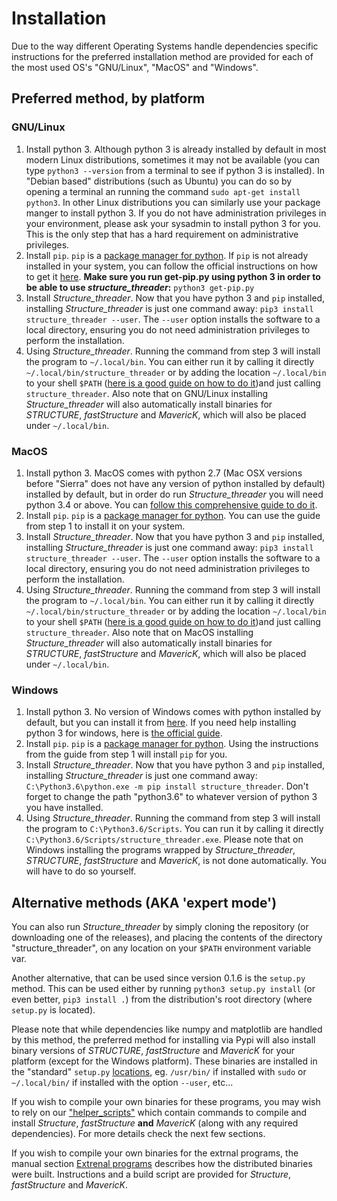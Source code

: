 # Installation
Due to the way different Operating Systems handle dependencies specific instructions for the preferred installation method are provided for each of the most used OS's "GNU/Linux", "MacOS" and "Windows".

## Preferred method, by platform

### GNU/Linux

1. Install python 3. Although python 3 is already installed by default in most modern Linux distributions, sometimes it may not be available (you can type `python3 --version` from a terminal to see if python 3 is installed). In "Debian based" distributions (such as Ubuntu) you can do so by opening a terminal an running the command `sudo apt-get install python3`. In other Linux distributions you can similarly use your package manger to install python 3. If you do not have administration privileges in your environment, please ask your sysadmin to install python 3 for you. This is the only step that has a hard requirement on administrative privileges.
2. Install `pip`. `pip` is a [package manager for python](https://en.wikipedia.org/wiki/Pip_(package_manager)). If `pip` is not already installed in  your system, you can follow the official instructions on how to get it [here](https://pip.pypa.io/en/stable/installing/). **Make sure you run get-pip.py using python 3 in order to be able to use *structure_threader*:** `python3 get-pip.py`
3. Install *Structure_threader*. Now that you have python 3 and `pip` installed, installing *Structure_threader* is just one command away: `pip3 install structure_threader --user`. The `--user` option installs the software to a local directory, ensuring you do not need administration privileges to perform the installation.
4. Using *Structure_threader*. Running the command from step 3 will install the program to `~/.local/bin`. You can either run it by calling it directly `~/.local/bin/structure_threader` or by adding the location `~/.local/bin` to your shell `$PATH` ([here is a good guide on how to do it](https://unix.stackexchange.com/questions/26047/how-to-correctly-add-a-path-to-path))and just calling `structure_threader`. Also note that on GNU/Linux installing *Structure_threader* will also automatically install binaries for *STRUCTURE*, *fastStructure* and *MavericK*, which will also be placed under `~/.local/bin`.

### MacOS

1. Install python 3. MacOS comes with python 2.7 (Mac OSX versions before "Sierra" does not have any version of python installed by default) installed by default, but in order do run *Structure_threader* you will need python 3.4 or above. You can [follow this comprehensive guide to do it](http://python-guide-pt-br.readthedocs.io/en/latest/starting/install3/osx/).
2. Install `pip`. `pip` is a [package manager for python](https://en.wikipedia.org/wiki/Pip_(package_manager)). You can use the guide from step 1 to install it on your system.
3. Install *Structure_threader*. Now that you have python 3 and `pip` installed, installing *Structure_threader* is just one command away: `pip3 install structure_threader --user`. The `--user` option installs the software to a local directory, ensuring you do not need administration privileges to perform the installation.
4. Using *Structure_threader*. Running the command from step 3 will install the program to `~/.local/bin`. You can either run it by calling it directly `~/.local/bin/structure_threader` or by adding the location `~/.local/bin` to your shell `$PATH` ([here is a good guide on how to do it](https://unix.stackexchange.com/questions/26047/how-to-correctly-add-a-path-to-path))and just calling `structure_threader`. Also note that on MacOS installing *Structure_threader* will also automatically install binaries for *STRUCTURE*, *fastStructure* and *MavericK*, which will also be placed under `~/.local/bin`.

### Windows

1. Install python 3. No version of Windows comes with python installed by default, but you can install it from [here](https://www.python.org/downloads/). If you need help installing python 3 for windows, here is [the official guide](https://docs.python.org/3/using/windows.html).
2. Install `pip`.  `pip` is a [package manager for python](https://en.wikipedia.org/wiki/Pip_(package_manager)). Using the instructions from the guide from step 1 will install `pip` for you.
3. Install *Structure_threader*. Now that you have python 3 and `pip` installed, installing *Structure_threader* is just one command away: `C:\Python3.6\python.exe -m pip install structure_threader`. Don't forget to change the path "python3.6" to whatever version of python 3 you have installed.
4. Using *Structure_threader*. Running the command from step 3 will install the program to `C:\Python3.6/Scripts`. You can run it by calling it directly `C:\Python3.6/Scripts/structure_threader.exe`. Please note that on Windows installing the programs wrapped by *Structure_threader*, *STRUCTURE*, *fastStructure* and *MavericK*, is not done automatically. You will have to do so yourself.


## Alternative methods (AKA 'expert mode')
You can also run *Structure_threader* by simply cloning the repository (or
downloading one of the releases), and placing the contents of the directory
"structure_threader", on any location on your `$PATH` environment variable var.

Another alternative, that can be used since version 0.1.6 is the `setup.py`
method. This can be used either by running `python3 setup.py install` (or even
better, `pip3 install .`) from the distribution's root directory (where
`setup.py` is located).

Please note that while dependencies like numpy and matplotlib are handled by
this method, the preferred method for installing via Pypi will also install
binary versions of *STRUCTURE*, *fastStructure* and *MavericK* for your platform (except for the Windows platform).
These binaries are installed in the "standard" `setup.py`
[locations](https://docs.python.org/2/install/), eg. `/usr/bin/` if installed
with `sudo` or `~/.local/bin/` if installed with the option `--user`, etc...

If you wish to compile your own binaries for these programs, you may wish to
rely on our
["helper_scripts"](https://github.com/StuntsPT/Structure_threader/tree/master/helper_scripts)
which contain commands to compile and install *Structure*, *fastStructure* **and** *MavericK* (along with any required dependencies). For more details check the next few sections.

If you wish to compile your own binaries for the extrnal programs, the manual section [Extrenal programs](external.md) describes how the distributed binaries were built. Instructions and a build script are provided for *Structure*, *fastStructure* and *MavericK*.
